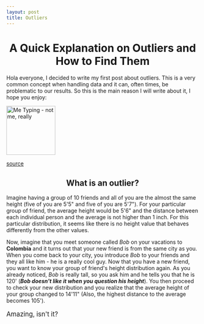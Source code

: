 ```yaml
---
layout: post
title: Outliers
---
```


<h1 style="font-size:200%;text-align:center">A Quick Explanation on Outliers and How to Find Them</h1>

Hola everyone, I decided to write my first post about outliers. This is a very common concept when handling data and it can, often times, be problematic to our results. So this is the main reason I will write about it, I hope you enjoy:


<img src="https://i.makeagif.com/media/8-18-2017/S_jkMJ.gif" alt="Me Typing - not me, really" style="width:128px;height:128px;" class="center">

[source](https://i.makeagif.com/media/8-18-2017/S_jkMJ.gif)

<h2 style="text-align:center">What is an outlier?</h2>

Imagine having a group of 10 friends and all of you are the almost the same height (five of you are 5'5" and five of you are 5'7"). For your particular group of friend, the average height would be 5'6" and the distance between each individual person and the average is not higher than 1 inch. For this particular distribution, it seems like there is no height value that behaves differently from the other values.

Now, imagine that you meet someone called _Bob_ on your vacations to <b>Colombia</b> and it turns out that your new friend is from the same city as you. When you come back to your city, you introduce _Bob_ to your friends and they all like him - he is a really cool guy. Now that you have a new friend, you want to know your group of friend's height distribution again. As you already noticed, _Bob_ is really tall, so you ask him and he tells you that he is 120' (<i><b>Bob doesn't like it when you question his height</b></i>). You then proceed to check your new distribution and you realize that the average height of your group changed to 14'11" (Also, the highest distance to the average becomes 105').

<p style="font-size:120%">Amazing, isn't it?</p>





